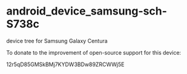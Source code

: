 android_device_samsung-sch-S738c
================================

device tree for Samsung Galaxy Centura

To donate to the improvement of open-source support for this device:

12r5qD85GMSkBMj7KYDW3BDw89ZRCWWj5E
